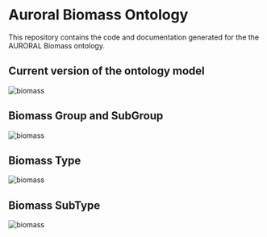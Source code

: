 # Auroral Biomass Ontology

This repository contains the code and documentation generated for the the AURORAL Biomass ontology.

## Current version of the ontology model

![biomass](https://github.com/oeg-upm/auroral-biomass-ontology/blob/main/Diagrams/general.png)

## Biomass Group and SubGroup 

![biomass](https://github.com/oeg-upm/auroral-biomass-ontology/blob/main/Diagrams/group-and-Subgroup.png)

## Biomass Type


![biomass](https://github.com/oeg-upm/auroral-biomass-ontology/blob/main/Diagrams/type.png)


## Biomass SubType

![biomass](https://github.com/oeg-upm/auroral-biomass-ontology/blob/main/Diagrams/sub-type.png)
